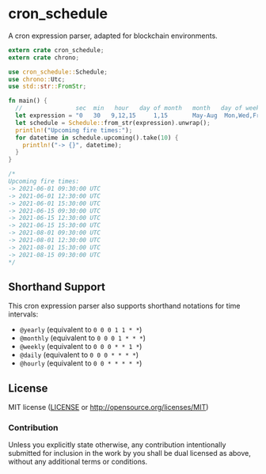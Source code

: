 # cron_schedule
A cron expression parser, adapted for blockchain environments.

```rust
extern crate cron_schedule;
extern crate chrono;

use cron_schedule::Schedule;
use chrono::Utc;
use std::str::FromStr;

fn main() {
  //               sec  min   hour   day of month   month   day of week   year
  let expression = "0   30   9,12,15     1,15       May-Aug  Mon,Wed,Fri  2021/2";
  let schedule = Schedule::from_str(expression).unwrap();
  println!("Upcoming fire times:");
  for datetime in schedule.upcoming().take(10) {
    println!("-> {}", datetime);
  }
}

/*
Upcoming fire times:
-> 2021-06-01 09:30:00 UTC
-> 2021-06-01 12:30:00 UTC
-> 2021-06-01 15:30:00 UTC
-> 2021-06-15 09:30:00 UTC
-> 2021-06-15 12:30:00 UTC
-> 2021-06-15 15:30:00 UTC
-> 2021-08-01 09:30:00 UTC
-> 2021-08-01 12:30:00 UTC
-> 2021-08-01 15:30:00 UTC
-> 2021-08-15 09:30:00 UTC
*/
```

## Shorthand Support
This cron expression parser also supports shorthand notations for time intervals:
- `@yearly` (equivalent to `0 0 0 1 1 * *`)
- `@monthly` (equivalent to `0 0 0 1 * * *`)
- `@weekly` (equivalent to `0 0 0 * * 1 *`)
- `@daily` (equivalent to `0 0 0 * * * *`)
- `@hourly` (equivalent to `0 0 * * * * *`)

## License

MIT license ([LICENSE](LICENSE) or http://opensource.org/licenses/MIT)

### Contribution

Unless you explicitly state otherwise, any contribution intentionally submitted
for inclusion in the work by you shall be dual licensed as above, without any
additional terms or conditions.
